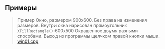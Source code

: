 ## Примеры

> Пример Окно, размером 900х600. Без права на изменения размеров.
> Внутри окна нарисован прямоугольник `XFillRectangle()` 600х500 Окрашенное двумя разными способами.
> Выход из программы щелчком правой кнопки мыши. [win01.cpp](./win01.cpp)
